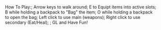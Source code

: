 How To Play:;
Arrow keys to walk around;
E to Equipt items into active slots;
B while holding a backpack to "Bag" the item;
O while holding a backpack to open the bag;
Left click to use main (weapons);
Right click to use secondary (Eat/Heal);
;
GL and Have Fun!
